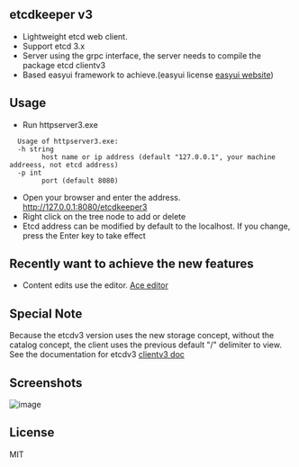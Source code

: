 ## etcdkeeper v3
* Lightweight etcd web client.
* Support etcd 3.x
* Server using the grpc interface, the server needs to compile the package etcd clientv3
* Based easyui framework to achieve.(easyui license [easyui website](www.jeasyui.com))

## Usage
* Run httpserver3.exe  
```
  Usage of httpserver3.exe:  
  -h string  
        host name or ip address (default "127.0.0.1", your machine addreess, not etcd address)
  -p int
        port (default 8080)
```
* Open your browser and enter the address. http://127.0.0.1:8080/etcdkeeper3
* Right click on the tree node to add or delete
* Etcd address can be modified by default to the localhost. If you change, press the Enter key to take effect

## Recently want to achieve the new features
* Content edits use the editor. [Ace editor](https://ace.c9.io)

## Special Note
Because the etcdv3 version uses the new storage concept, without the catalog concept, the client uses the previous default "/" delimiter to view. See the documentation for etcdv3 [clientv3 doc](https://godoc.org/github.com/coreos/etcd/clientv3)

## Screenshots
![image](https://github.com/evildecay/etcdkeeper3/raw/master/screenshots/ui.png)

## License
MIT
